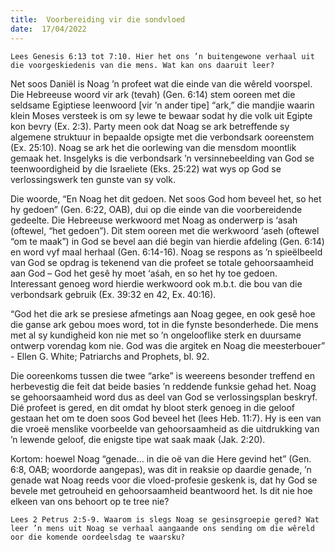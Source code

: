 ```yaml
---
title:  Voorbereiding vir die sondvloed
date:  17/04/2022
---
```


`Lees Genesis 6:13 tot 7:10. Hier het ons ’n buitengewone verhaal uit die voorgeskiedenis van die mens. Wat kan ons daaruit leer?`

Net soos Daniël is Noag ’n profeet wat die einde van die wêreld voorspel. Die Hebreeuse woord vir ark (tevah) (Gen. 6:14) stem ooreen met die seldsame Egiptiese leenwoord [vir ’n ander tipe] “ark,” die mandjie waarin klein Moses versteek is om sy lewe te bewaar sodat hy die volk uit Egipte kon bevry (Ex. 2:3). Party meen ook dat Noag se ark betreffende sy algemene struktuur in bepaalde opsigte met die verbondsark ooreenstem (Ex. 25:10). Noag se ark het die oorlewing van die mensdom moontlik gemaak het. Insgelyks is die verbondsark ’n versinnebeelding van God se teenwoordigheid by die Israeliete (Eks. 25:22) wat wys op God se verlossingswerk ten gunste van sy volk.

Die woorde, “En Noag het dit gedoen. Net soos God hom beveel het, so het hy gedoen” (Gen. 6:22, OAB), dui op die einde van die voorbereidende gedeelte. Die Hebreeuse werkwoord met Noag as onderwerp is ‘asah (oftewel, “het gedoen”). Dit stem ooreen met die werkwoord ‘aseh (oftewel “om te maak”) in God se bevel aan dié begin van hierdie afdeling (Gen. 6:14) en word vyf maal herhaal (Gen. 6:14-16). Noag se respons as ’n spieëlbeeld van God se opdrag is tekenend van die profeet se totale gehoorsaamheid aan God – God het gesê hy moet ‘aśah, en so het hy toe gedoen. Interessant genoeg word hierdie werkwoord ook m.b.t. die bou van die verbondsark gebruik (Ex. 39:32 en 42, Ex. 40:16).

“God het die ark se presiese afmetings aan Noag gegee, en ook gesê hoe die ganse ark gebou moes word, tot in die fynste besonderhede. Die mens met al sy kundigheid kon nie met so ’n ongelooflike sterk en duursame ontwerp vorendag kom nie. God was die argitek en Noag die meesterbouer” - Ellen G. White; Patriarchs and Prophets, bl. 92.

Die ooreenkoms tussen die twee “arke” is weereens besonder treffend en herbevestig die feit dat beide basies ’n reddende funksie gehad het. Noag se gehoorsaamheid word dus as deel van God se verlossingsplan beskryf. Dié profeet is gered, en dit omdat hy bloot sterk genoeg in die geloof gestaan het om te doen soos God beveel het (lees Heb. 11:7). Hy is een van die vroeë menslike voorbeelde van gehoorsaamheid as die uitdrukking van ’n lewende geloof, die enigste tipe wat saak maak (Jak. 2:20).

Kortom: hoewel Noag “genade… in die oë van die Here gevind het” (Gen. 6:8, OAB; woordorde aangepas), was dit in reaksie op daardie genade, ’n genade wat Noag reeds voor die vloed-profesie geskenk is, dat hy God se bevele met getrouheid en gehoorsaamheid beantwoord het. Is dit nie hoe elkeen van ons behoort op te tree nie?

`Lees 2 Petrus 2:5-9. Waarom is slegs Noag se gesinsgroepie gered? Wat leer ’n mens uit Noag se verhaal aangaande ons sending om die wêreld oor die komende oordeelsdag te waarsku?`